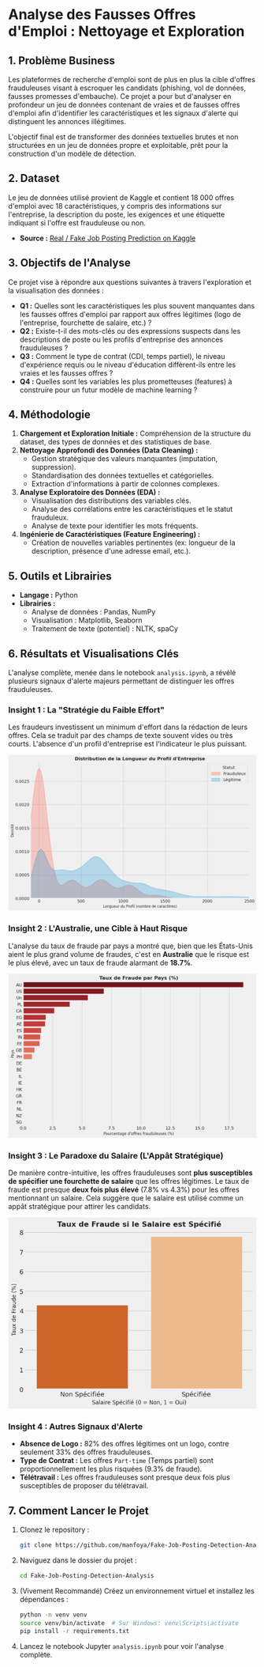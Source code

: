 # Analyse des Fausses Offres d'Emploi : Nettoyage et Exploration

## 1. Problème Business

Les plateformes de recherche d'emploi sont de plus en plus la cible d'offres frauduleuses visant à escroquer les candidats (phishing, vol de données, fausses promesses d'embauche). Ce projet a pour but d'analyser en profondeur un jeu de données contenant de vraies et de fausses offres d'emploi afin d'identifier les caractéristiques et les signaux d'alerte qui distinguent les annonces illégitimes.

L'objectif final est de transformer des données textuelles brutes et non structurées en un jeu de données propre et exploitable, prêt pour la construction d'un modèle de détection.

## 2. Dataset

Le jeu de données utilisé provient de Kaggle et contient 18 000 offres d'emploi avec 18 caractéristiques, y compris des informations sur l'entreprise, la description du poste, les exigences et une étiquette indiquant si l'offre est frauduleuse ou non.

- **Source :** [Real / Fake Job Posting Prediction on Kaggle](https://www.kaggle.com/datasets/shivamb/real-or-fake-fake-jobposting-prediction)

## 3. Objectifs de l'Analyse

Ce projet vise à répondre aux questions suivantes à travers l'exploration et la visualisation des données :

*   **Q1 :** Quelles sont les caractéristiques les plus souvent manquantes dans les fausses offres d'emploi par rapport aux offres légitimes (logo de l'entreprise, fourchette de salaire, etc.) ?
*   **Q2 :** Existe-t-il des mots-clés ou des expressions suspects dans les descriptions de poste ou les profils d'entreprise des annonces frauduleuses ?
*   **Q3 :** Comment le type de contrat (CDI, temps partiel), le niveau d'expérience requis ou le niveau d'éducation diffèrent-ils entre les vraies et les fausses offres ?
*   **Q4 :** Quelles sont les variables les plus prometteuses (features) à construire pour un futur modèle de machine learning ?

## 4. Méthodologie

1.  **Chargement et Exploration Initiale :** Compréhension de la structure du dataset, des types de données et des statistiques de base.
2.  **Nettoyage Approfondi des Données (Data Cleaning) :**
    -   Gestion stratégique des valeurs manquantes (imputation, suppression).
    -   Standardisation des données textuelles et catégorielles.
    -   Extraction d'informations à partir de colonnes complexes.
3.  **Analyse Exploratoire des Données (EDA) :**
    -   Visualisation des distributions des variables clés.
    -   Analyse des corrélations entre les caractéristiques et le statut frauduleux.
    -   Analyse de texte pour identifier les mots fréquents.
4.  **Ingénierie de Caractéristiques (Feature Engineering) :**
    -   Création de nouvelles variables pertinentes (ex: longueur de la description, présence d'une adresse email, etc.).

## 5. Outils et Librairies

*   **Langage :** Python
*   **Librairies :**
    *   Analyse de données : Pandas, NumPy
    *   Visualisation : Matplotlib, Seaborn
    *   Traitement de texte (potentiel) : NLTK, spaCy

## 6. Résultats et Visualisations Clés

L'analyse complète, menée dans le notebook `analysis.ipynb`, a révélé plusieurs signaux d'alerte majeurs permettant de distinguer les offres frauduleuses.

### Insight 1 : La "Stratégie du Faible Effort"

Les fraudeurs investissent un minimum d'effort dans la rédaction de leurs offres. Cela se traduit par des champs de texte souvent vides ou très courts. L'absence d'un profil d'entreprise est l'indicateur le plus puissant.

![Distribution de la longueur du profil d'entreprise](images/profile_length_distribution.png)

### Insight 2 : L'Australie, une Cible à Haut Risque

L'analyse du taux de fraude par pays a montré que, bien que les États-Unis aient le plus grand volume de fraudes, c'est en **Australie** que le risque est le plus élevé, avec un taux de fraude alarmant de **18.7%**.

![Taux de fraude par pays](images/risk_by_country.png)

### Insight 3 : Le Paradoxe du Salaire (L'Appât Stratégique)

De manière contre-intuitive, les offres frauduleuses sont **plus susceptibles de spécifier une fourchette de salaire** que les offres légitimes. Le taux de fraude est presque **deux fois plus élevé** (7.8% vs 4.3%) pour les offres mentionnant un salaire. Cela suggère que le salaire est utilisé comme un appât stratégique pour attirer les candidats.

![Taux de fraude lié au salaire](images/salary_risk.png)

### Insight 4 : Autres Signaux d'Alerte

- **Absence de Logo :** 82% des offres légitimes ont un logo, contre seulement 33% des offres frauduleuses.
- **Type de Contrat :** Les offres `Part-time` (Temps partiel) sont proportionnellement les plus risquées (9.3% de fraude).
- **Télétravail :** Les offres frauduleuses sont presque deux fois plus susceptibles de proposer du télétravail.

## 7. Comment Lancer le Projet

1.  Clonez le repository :
    ```bash
    git clone https://github.com/manfoya/Fake-Job-Posting-Detection-Analysis.git
    ```
2.  Naviguez dans le dossier du projet :
    ```bash
    cd Fake-Job-Posting-Detection-Analysis
    ```
3.  (Vivement Recommandé) Créez un environnement virtuel et installez les dépendances :
    ```bash
    python -m venv venv
    source venv/bin/activate  # Sur Windows: venv\Scripts\activate
    pip install -r requirements.txt
    ```
4.  Lancez le notebook Jupyter `analysis.ipynb` pour voir l'analyse complète.